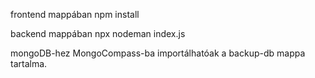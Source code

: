 frontend mappában
npm install

backend mappában
npx nodeman index.js

mongoDB-hez MongoCompass-ba importálhatóak a backup-db mappa tartalma.
